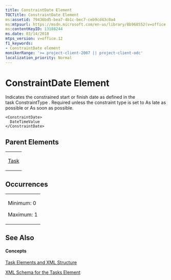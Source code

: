 ```yaml
---
title: ConstraintDate Element
TOCTitle: ConstraintDate Element
ms:assetid: 79436bd5-bea7-4b1c-bec7-ceb9cd43c0a4
ms:mtpsurl: https://msdn.microsoft.com/en-us/library/Bb968552(v=office.12)
ms:contentKeyID: 13188244
ms.date: 03/14/2018
mtps_version: v=office.12
f1_keywords:
- ConstraintDate element
monikerRange: '>= project-client-2007 || project-client-odc'
localization_priority: Normal
---
```


# ConstraintDate Element




Indicates the constrained start or finish date as defined in the task ConstraintType . Required unless the constraint type is set to As late as possible or As soon as possible.

    <ConstraintDate>
      DateTimeValue
    </ConstraintDate>

## Parent Elements

<table>
<colgroup>
<col style="width: 100%" />
</colgroup>
<tbody>
<tr class="odd">
<td><p><a href="task-element.md">Task</a></p></td>
</tr>
</tbody>
</table>

## Occurrences

<table>
<colgroup>
<col style="width: 100%" />
</colgroup>
<tbody>
<tr class="odd">
<td><p>Minimum: 0</p>
<p>Maximum: 1</p></td>
</tr>
</tbody>
</table>

## See Also

#### Concepts

[Task Elements and XML Structure](task-elements-and-xml-structure.md)

[XML Schema for the Tasks Element](xml-schema-for-the-tasks-element.md)

